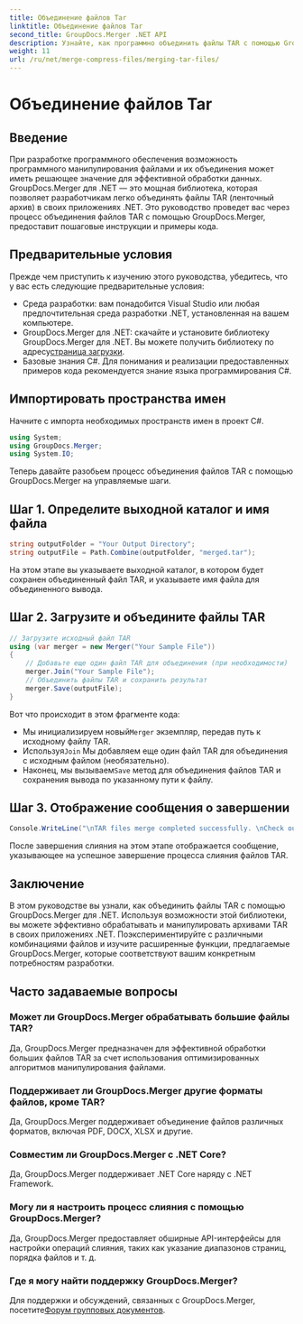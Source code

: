 ```yaml
---
title: Объединение файлов Tar
linktitle: Объединение файлов Tar
second_title: GroupDocs.Merger .NET API
description: Узнайте, как программно объединить файлы TAR с помощью GroupDocs.Merger для .NET. Следуйте нашему пошаговому руководству, чтобы эффективно работать с архивами TAR.
weight: 11
url: /ru/net/merge-compress-files/merging-tar-files/
---
```


# Объединение файлов Tar

## Введение
При разработке программного обеспечения возможность программного манипулирования файлами и их объединения может иметь решающее значение для эффективной обработки данных. GroupDocs.Merger для .NET — это мощная библиотека, которая позволяет разработчикам легко объединять файлы TAR (ленточный архив) в своих приложениях .NET. Это руководство проведет вас через процесс объединения файлов TAR с помощью GroupDocs.Merger, предоставит пошаговые инструкции и примеры кода.
## Предварительные условия
Прежде чем приступить к изучению этого руководства, убедитесь, что у вас есть следующие предварительные условия:
- Среда разработки: вам понадобится Visual Studio или любая предпочтительная среда разработки .NET, установленная на вашем компьютере.
-  GroupDocs.Merger для .NET: скачайте и установите библиотеку GroupDocs.Merger для .NET. Вы можете получить библиотеку по адресу[страница загрузки](https://releases.groupdocs.com/merger/net/).
- Базовые знания C#. Для понимания и реализации предоставленных примеров кода рекомендуется знание языка программирования C#.

## Импортировать пространства имен
Начните с импорта необходимых пространств имен в проект C#.

```csharp
using System; 
using GroupDocs.Merger;
using System.IO;
```

Теперь давайте разобьем процесс объединения файлов TAR с помощью GroupDocs.Merger на управляемые шаги.
## Шаг 1. Определите выходной каталог и имя файла
```csharp
string outputFolder = "Your Output Directory";
string outputFile = Path.Combine(outputFolder, "merged.tar");
```
На этом этапе вы указываете выходной каталог, в котором будет сохранен объединенный файл TAR, и указываете имя файла для объединенного вывода.
## Шаг 2. Загрузите и объедините файлы TAR
```csharp
// Загрузите исходный файл TAR
using (var merger = new Merger("Your Sample File"))
{
    // Добавьте еще один файл TAR для объединения (при необходимости)
    merger.Join("Your Sample File");
    // Объединить файлы TAR и сохранить результат
    merger.Save(outputFile);
}
```
Вот что происходит в этом фрагменте кода:
-  Мы инициализируем новый`Merger` экземпляр, передав путь к исходному файлу TAR.
-  Используя`Join` Мы добавляем еще один файл TAR для объединения с исходным файлом (необязательно).
-  Наконец, мы вызываем`Save` метод для объединения файлов TAR и сохранения вывода по указанному пути к файлу.
## Шаг 3. Отображение сообщения о завершении
```csharp
Console.WriteLine("\nTAR files merge completed successfully. \nCheck output in {0}", outputFolder);
```
После завершения слияния на этом этапе отображается сообщение, указывающее на успешное завершение процесса слияния файлов TAR.

## Заключение
В этом руководстве вы узнали, как объединить файлы TAR с помощью GroupDocs.Merger для .NET. Используя возможности этой библиотеки, вы можете эффективно обрабатывать и манипулировать архивами TAR в своих приложениях .NET. Поэкспериментируйте с различными комбинациями файлов и изучите расширенные функции, предлагаемые GroupDocs.Merger, которые соответствуют вашим конкретным потребностям разработки.

## Часто задаваемые вопросы
### Может ли GroupDocs.Merger обрабатывать большие файлы TAR?
Да, GroupDocs.Merger предназначен для эффективной обработки больших файлов TAR за счет использования оптимизированных алгоритмов манипулирования файлами.
### Поддерживает ли GroupDocs.Merger другие форматы файлов, кроме TAR?
Да, GroupDocs.Merger поддерживает объединение файлов различных форматов, включая PDF, DOCX, XLSX и другие.
### Совместим ли GroupDocs.Merger с .NET Core?
Да, GroupDocs.Merger поддерживает .NET Core наряду с .NET Framework.
### Могу ли я настроить процесс слияния с помощью GroupDocs.Merger?
Да, GroupDocs.Merger предоставляет обширные API-интерфейсы для настройки операций слияния, таких как указание диапазонов страниц, порядка файлов и т. д.
### Где я могу найти поддержку GroupDocs.Merger?
 Для поддержки и обсуждений, связанных с GroupDocs.Merger, посетите[Форум групповых документов](https://forum.groupdocs.com/c/merger/32).